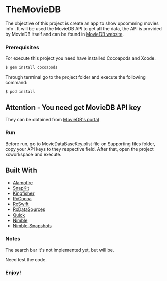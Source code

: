 # TheMovieDB
The objective of this project is create an app to show upcomming movies info . It will be used the MovieDB API to get all the data, the API is provided by MovieDB itself and can be found in [MovieDB website]( https://www.themoviedb.org).

### Prerequisites

For execute this project you need have installed Cocoapods and Xcode.
```
$ gem install cocoapods
```
Through terminal go to the project folder and execute the following command:
```
$ pod install
```
## Attention - You need get MovieDB API key
They can be obtained from [MovieDB's portal](https://www.themoviedb.org/documentation/api)


### Run

Before run, go to MovieDataBaseKey.plist file on Supporting files folder, copy your API keys to they respective field.
After that, open the project xcworkspace and execute.


## Built With

* [Alamofire](https://github.com/Alamofire/Alamofire)
* [SnapKit](https://github.com/SnapKit/SnapKit)
* [Kingfisher](https://github.com/onevcat/Kingfisher)
* [RxCocoa](https://github.com/ReactiveX/RxSwift/tree/master/RxCocoa)
* [RxSwift](https://github.com/ReactiveX/RxSwift) 
* [RxDataSources](https://github.com/RxSwiftCommunity/RxDataSources)
* [Quick](https://github.com/Quick/Quick)
* [Nimble](https://github.com/Quick/Nimble)
* [Nimble-Snapshots](https://github.com/ashfurrow/Nimble-Snapshots)

### Notes
The search bar it's not implemented yet, but will be.

Need test the code.
### Enjoy!
